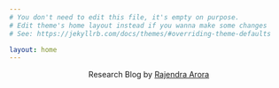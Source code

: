 ```yaml
---
# You don't need to edit this file, it's empty on purpose.
# Edit theme's home layout instead if you wanna make some changes
# See: https://jekyllrb.com/docs/themes/#overriding-theme-defaults

layout: home
---
```


<p align="center">
    Research Blog by <a href="https://www.rajendraarora.com">Rajendra Arora</a>
</p>
